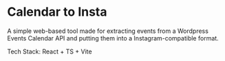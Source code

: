 # Calendar to Insta
A simple web-based tool made for extracting events from a Wordpress Events Calendar API and putting them into a Instagram-compatible format.

Tech Stack: React + TS + Vite
